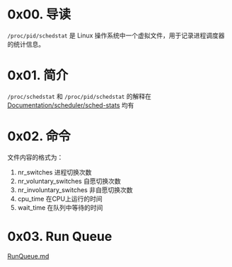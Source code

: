 # 0x00. 导读

`/proc/pid/schedstat` 是 Linux 操作系统中一个虚拟文件，用于记录进程调度器的统计信息。

# 0x01. 简介

`/proc/schedstat` 和 `/proc/pid/schedstat` 的解释在 [Documentation/scheduler/sched-stats](https://github.com/torvalds/linux/blob/master/Documentation/scheduler/sched-stats.rst) 均有

# 0x02. 命令

文件内容的格式为：
1. nr_switches  进程切换次数
2. nr_voluntary_switches  自愿切换次数
3. nr_involuntary_switches  非自愿切换次数
4. cpu_time  在CPU上运行的时间
5. wait_time  在队列中等待的时间

# 0x03. Run Queue

[RunQueue.md](../sched/RunQueue.md)